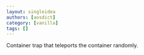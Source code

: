 ```yaml
---
layout: singleidea
authors: [aosdict]
category: [vanilla]
tags: []
---
```

Container trap that teleports the container randomly.
